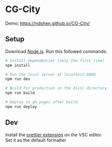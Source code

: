 # CG-City

Demo: https://ndshen.github.io/CG-City/

## Setup

Download [Node.js](https://nodejs.org/en/download/).
Run this followed commands:

```bash
# Install dependencies (only the first time)
npm install

# Run the local server at localhost:8080
npm run dev

# Build for production in the dist/ directory
npm run build

# Deploy to gh-pages after build
npm run deploy
```

## Dev

Install the [prettier extension](https://prettier.io/) on the VSC editor.   
Set it as the default formatter
